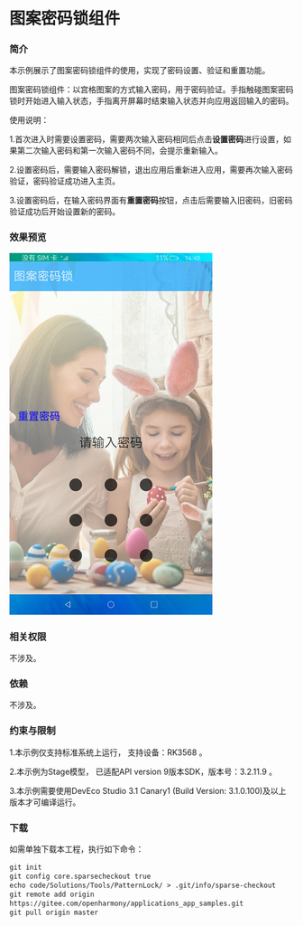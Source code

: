 # 图案密码锁组件

### 简介

本示例展示了图案密码锁组件的使用，实现了密码设置、验证和重置功能。

图案密码锁组件：以宫格图案的方式输入密码，用于密码验证。手指触碰图案密码锁时开始进入输入状态，手指离开屏幕时结束输入状态并向应用返回输入的密码。

使用说明：

1.首次进入时需要设置密码，需要两次输入密码相同后点击**设置密码**进行设置，如果第二次输入密码和第一次输入密码不同，会提示重新输入。

2.设置密码后，需要输入密码解锁，退出应用后重新进入应用，需要再次输入密码验证，密码验证成功进入主页。

3.设置密码后，在输入密码界面有**重置密码**按钮，点击后需要输入旧密码，旧密码验证成功后开始设置新的密码。

### 效果预览

<img src="screenshots/device/input.png"/>

### 相关权限

不涉及。

### 依赖

不涉及。

### 约束与限制

1.本示例仅支持标准系统上运行， 支持设备：RK3568 。

2.本示例为Stage模型， 已适配API version 9版本SDK，版本号：3.2.11.9 。

3.本示例需要使用DevEco Studio 3.1 Canary1 (Build Version: 3.1.0.100)及以上版本才可编译运行。

### 下载

如需单独下载本工程，执行如下命令：

````
git init
git config core.sparsecheckout true
echo code/Solutions/Tools/PatternLock/ > .git/info/sparse-checkout
git remote add origin https://gitee.com/openharmony/applications_app_samples.git
git pull origin master
````
